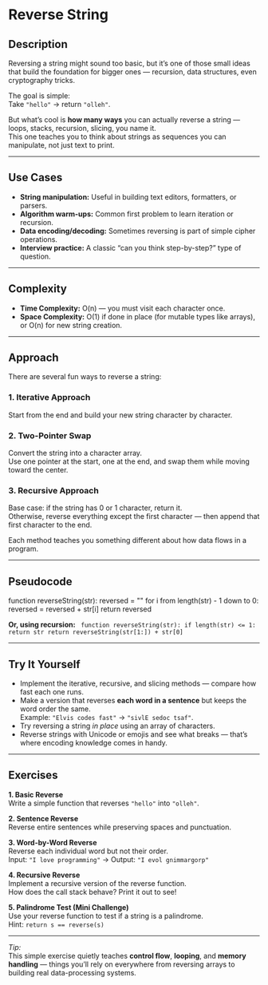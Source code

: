 # Reverse String  

## Description  
Reversing a string might sound too basic, but it’s one of those small ideas that build the foundation for bigger ones — recursion, data structures, even cryptography tricks.  

The goal is simple:  
Take `"hello"` → return `"olleh"`.  

But what’s cool is **how many ways** you can actually reverse a string — loops, stacks, recursion, slicing, you name it.  
This one teaches you to think about strings as sequences you can manipulate, not just text to print.

---

## Use Cases  
- **String manipulation:** Useful in building text editors, formatters, or parsers.  
- **Algorithm warm-ups:** Common first problem to learn iteration or recursion.  
- **Data encoding/decoding:** Sometimes reversing is part of simple cipher operations.  
- **Interview practice:** A classic “can you think step-by-step?” type of question.

---

## Complexity  
- **Time Complexity:** O(n) — you must visit each character once.  
- **Space Complexity:** O(1) if done in place (for mutable types like arrays), or O(n) for new string creation.  

---

## Approach  

There are several fun ways to reverse a string:  

### 1. **Iterative Approach**  
Start from the end and build your new string character by character.  

### 2. **Two-Pointer Swap**  
Convert the string into a character array.  
Use one pointer at the start, one at the end, and swap them while moving toward the center.  

### 3. **Recursive Approach**  
Base case: if the string has 0 or 1 character, return it.  
Otherwise, reverse everything except the first character — then append that first character to the end.  

Each method teaches you something different about how data flows in a program.  

---

## Pseudocode  
  function reverseString(str):
  reversed = ""
  for i from length(str) - 1 down to 0:
    reversed = reversed + str[i]
  return reversed


**Or, using recursion:**
 ` function reverseString(str):
   if length(str) <= 1:
     return str
  return reverseString(str[1:]) + str[0]`

---

## Try It Yourself  
- Implement the iterative, recursive, and slicing methods — compare how fast each one runs.  
- Make a version that reverses **each word in a sentence** but keeps the word order the same.  
  Example: `"Elvis codes fast"` → `"sivlE sedoc tsaf"`.  
- Try reversing a string *in place* using an array of characters.  
- Reverse strings with Unicode or emojis and see what breaks — that’s where encoding knowledge comes in handy.  

---

##  Exercises  

**1. Basic Reverse**  
Write a simple function that reverses `"hello"` into `"olleh"`.  

**2. Sentence Reverse**  
Reverse entire sentences while preserving spaces and punctuation.  

**3. Word-by-Word Reverse**  
Reverse each individual word but not their order.  
Input: `"I love programming"` → Output: `"I evol gnimmargorp"`  

**4. Recursive Reverse**  
Implement a recursive version of the reverse function.  
How does the call stack behave? Print it out to see!  

**5. Palindrome Test (Mini Challenge)**  
Use your reverse function to test if a string is a palindrome.  
Hint: `return s == reverse(s)`

---

*Tip:*  
This simple exercise quietly teaches **control flow**, **looping**, and **memory handling** — things you’ll rely on everywhere from reversing arrays to building real data-processing systems.
